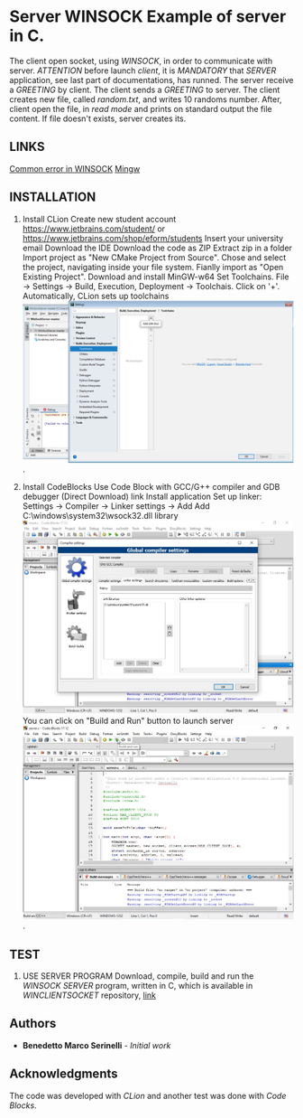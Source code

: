 # Server WINSOCK Example of server in C. 
The client open socket, using _WINSOCK_, in order to communicate with
server. 
*ATTENTION* before launch _client_, it is *MANDATORY* that 
*SERVER* application, see last part of documentations, has runned. The
server receive a _GREETING_ by client. The client sends a _GREETING_ to
server. The client creates new file, called _random.txt_, and writes 10
randoms number. After, client open the file, in _read mode_ and prints
on standard output the file content. If file doesn't exists, server
creates its.
## LINKS 
[Common error in WINSOCK](https://www.binarytides.com/code-tcp-socket-server-winsock/)
[Mingw](https://sourceforge.net/projects/mingw-w64/)

## INSTALLATION
1. Install CLion
Create new student account
https://www.jetbrains.com/student/ or https://www.jetbrains.com/shop/eform/students
Insert your university email
Download the IDE
Download the code as ZIP
Extract zip in a folder
Import project as "New CMake Project from Source". Chose and select the project, navigating inside your file system. Fianlly import as "Open Existing Project".
Download and install MinGW-w64
Set Toolchains. File -> Settings -> Build, Execution, Deployment -> Toolchais. Click on '+'. Automatically, CLion sets up toolchains
![figure](img/clionToolChain.jpg "CLion toolchains").

2. Install CodeBlocks
Use Code Block with GCC/G++ compiler and GDB debugger (Direct Download) link
Install application 
Set up linker: Settings -> Compiler -> Linker settings -> Add
Add C:\windows\system32\wsock32.dll library
![figure](img/codeBlocCompiler.jpg "Add library linker in Code Block")
You can click on "Build and Run" button to launch server
![figure](img/buildAndRunButton.jpg "Build and run button").

## TEST
1. USE SERVER PROGRAM Download, compile, build and run the
_WINSOCK SERVER_ program, written in C, which is available in
*WINCLIENTSOCKET* repository, [link]()
## Authors
* **Benedetto Marco Serinelli** - *Initial work* 
## Acknowledgments
The code was developed with _CLion_ and another test was done with _Code
Blocks_.
